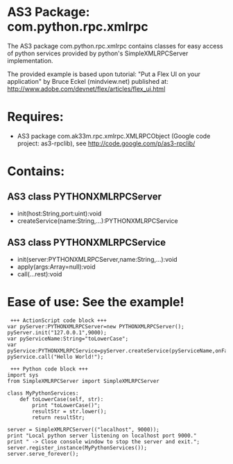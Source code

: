 # AS3 Package: com.python.rpc.xmlrpc #

The AS3 package com.python.rpc.xmlrpc contains classes for easy access of python services provided by python's SimpleXMLRPCServer implementation.

The provided example is based upon tutorial: "Put a Flex UI on your application" by Bruce Eckel (mindview.net) published at: http://www.adobe.com/devnet/flex/articles/flex_ui.html



# Requires: #

  * AS3 package com.ak33m.rpc.xmlrpc.XMLRPCObject (Google code project: as3-rpclib), see http://code.google.com/p/as3-rpclib/

# Contains: #

## AS3 class PYTHONXMLRPCServer ##
  * init(host:String,port:uint):void
  * createService(name:String,...):PYTHONXMLRPCService

## AS3 class PYTHONXMLRPCService ##
  * init(server:PYTHONXMLRPCServer,name:String,...):void
  * apply(args:Array=null):void
  * call(...rest):void

# Ease of use: See the example! #

```
 +++ ActionScript code block +++
var pyServer:PYTHONXMLRPCServer=new PYTHONXMLRPCServer();
pyServer.init("127.0.0.1",9000);
var pyServiceName:String="toLowerCase";
var pyService:PYTHONXMLRPCService=pyServer.createService(pyServiceName,onFault,onResult);
pyService.call("Hello World!");
```

```
 +++ Python code block +++
import sys
from SimpleXMLRPCServer import SimpleXMLRPCServer

class MyPythonServices:	
	def toLowerCase(self, str):
		print "toLowerCase()";
		resultStr = str.lower();
		return resultStr;

server = SimpleXMLRPCServer(("localhost", 9000));
print "Local python server listening on localhost port 9000."
print " -> Close console window to stop the server and exit.";
server.register_instance(MyPythonServices());
server.serve_forever();
```
